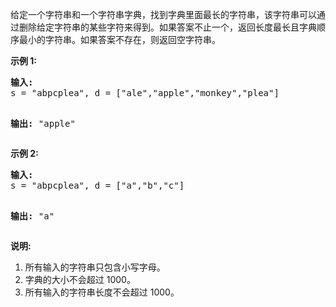 <html>
 <body>
  <p>
   给定一个字符串和一个字符串字典，找到字典里面最长的字符串，该字符串可以通过删除给定字符串的某些字符来得到。如果答案不止一个，返回长度最长且字典顺序最小的字符串。如果答案不存在，则返回空字符串。
  </p>
  <p>
   <strong>
    示例 1:
   </strong>
  </p>
  <pre>
<strong>输入:</strong>
s = "abpcplea", d = ["ale","apple","monkey","plea"]

<strong>输出:</strong> 
"apple"
</pre>
  <p>
   <strong>
    示例 2:
   </strong>
  </p>
  <pre>
<strong>输入:</strong>
s = "abpcplea", d = ["a","b","c"]

<strong>输出:</strong> 
"a"
</pre>
  <p>
   <strong>
    说明:
   </strong>
  </p>
  <ol>
   <li>
    所有输入的字符串只包含小写字母。
   </li>
   <li>
    字典的大小不会超过 1000。
   </li>
   <li>
    所有输入的字符串长度不会超过 1000。
   </li>
  </ol>
 </body>
</html>